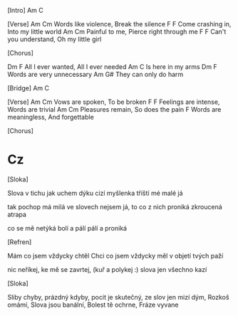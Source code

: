 [Intro]
Am   C

[Verse]
Am                  Cm
Words like violence, Break the silence
F                 F
Come crashing in, Into my little world
Am             Cm
Painful to me, Pierce right through me
F                     F
Can't you understand, Oh my little girl


[Chorus]

Dm                 F
All I ever wanted, All I ever needed
Am           C
Is here in my arms
Dm                   F
Words are very unnecessary
Am               G#
They can only do harm

[Bridge]
Am   C

[Verse]
Am               Cm
Vows are spoken, To be broken
F                     F
Feelings are intense, Words are trivial
Am                Cm
Pleasures remain, So does the pain
F
Words are meaningless, And forgettable

[Chorus]

# Cz

[Sloka]

Slova v tichu
jak uchem dýku
cizí myšlenka
tříští mé malé já

tak pochop má milá
ve slovech nejsem já,
to co z nich proniká
zkroucená atrapa

co se mě netýká
bolí a pálí
pálí a proniká

[Refren]

Mám co jsem vždycky chtěl
Chci co jsem vždycky měl
v objetí tvých paží

nic neříkej,
ke mě se zavrtej, (kuř a polykej :)
slova jen všechno kazí

[Sloka]

Sliby chyby, 
prázdný kdyby,
pocit je skutečný,
ze slov jen mizí dým,
Rozkoš omámí,
Slova jsou banální,
Bolest tě ochrne,
Fráze vyvane
